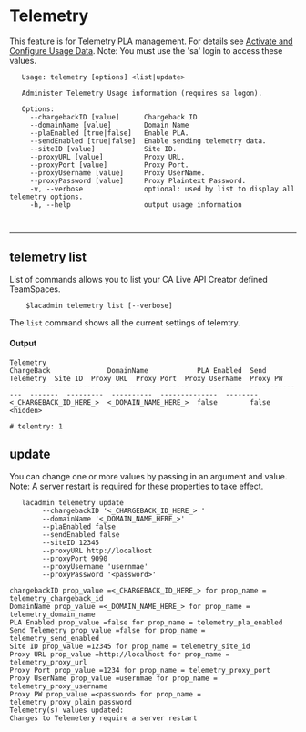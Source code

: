 # Telemetry
This feature is for Telemetry PLA management. For details see [Activate and Configure Usage Data](https://docops.ca.com/ca-live-api-creator/5-2/en/configuring/activate-and-configure-to-send-usage-data).
Note: You must use the 'sa' login to access these values.

```
   Usage: telemetry [options] <list|update>
  
   Administer Telemetry Usage information (requires sa logon).
   
   Options:
     --chargebackID [value]      Chargeback ID
     --domainName [value]        Domain Name
     --plaEnabled [true|false]   Enable PLA.
     --sendEnabled [true|false]  Enable sending telemetry data.
     --siteID [value]            Site ID.
     --proxyURL [value]          Proxy URL.
     --proxyPort [value]         Proxy Port.
     --proxyUsername [value]     Proxy UserName.
     --proxyPassword [value]     Proxy Plaintext Password.
     -v, --verbose               optional: used by list to display all telemetry options.
     -h, --help                  output usage information
     
     

```


***
## telemetry list
List of commands allows you to list your CA Live API Creator defined TeamSpaces. 

```
    $lacadmin telemetry list [--verbose]
```

The `list` command shows all the current settings of telemtry.

#### Output
```
Telemetry                                                                                                                                                                                   
ChargeBack              DomainName            PLA Enabled  Send Telemetry  Site ID  Proxy URL  Proxy Port  Proxy UserName  Proxy PW
----------------------  --------------------  -----------  --------------  -------  ---------  ----------  --------------  --------
<_CHARGEBACK_ID_HERE_>  <_DOMAIN_NAME_HERE_>  false        false                                                           <hidden>

# telemtry: 1                                                                                                                                                   
```


## update
You can change one or more values by passing in an argument and value.  
Note: A server restart is required for these properties to take effect.
```
   lacadmin telemetry update  
        --chargebackID '<_CHARGEBACK_ID_HERE_> '
        --domainName '<_DOMAIN_NAME_HERE_>' 
        --plaEnabled false 
        --sendEnabled false 
        --siteID 12345 
        --proxyURL http://localhost 
        --proxyPort 9090 
        --proxyUsername 'usernmae' 
        --proxyPassword '<password>'
    
chargebackID prop_value =<_CHARGEBACK_ID_HERE_> for prop_name = telemetry_chargeback_id
DomainName prop_value =<_DOMAIN_NAME_HERE_> for prop_name = telemetry_domain_name
PLA Enabled prop_value =false for prop_name = telemetry_pla_enabled
Send Telemetry prop_value =false for prop_name = telemetry_send_enabled
Site ID prop_value =12345 for prop_name = telemetry_site_id
Proxy URL prop_value =http://localhost for prop_name = telemetry_proxy_url
Proxy Port prop_value =1234 for prop_name = telemetry_proxy_port
Proxy UserName prop_value =usernmae for prop_name = telemetry_proxy_username
Proxy PW prop_value =<password> for prop_name = telemetry_proxy_plain_password
Telemetry(s) values updated:                                                                                                                                                                
Changes to Telemetery require a server restart    
```


